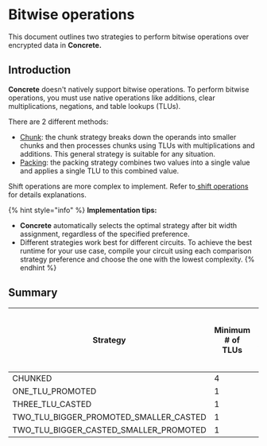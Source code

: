 # Bitwise operations

This document outlines two strategies to perform bitwise operations over encrypted data in **Concrete.**

## Introduction

**Concrete** doesn't natively support bitwise operations. To perform bitwise operations, you must use native operations like additions, clear multiplications, negations, and table lookups (TLUs).

There are 2 different methods:

* [Chunk](chunk.md): the chunk strategy breaks down the operands into smaller chunks and then processes chunks using TLUs with multiplications and additions. This general strategy is suitable for any situation.
* [Packing](packing.md): the packing strategy combines two values into a single value and applies a single TLU to this combined value.

Shift operations are more complex to implement. Refer to[ shift operations](shift_operations.md) for details explanations.

{% hint style="info" %}
**Implementation tips:**

* **Concrete** automatically selects the optimal strategy after bit width assignment, regardless of the specified preference.
* Different strategies work best for different circuits. To achieve the best runtime for your use case, compile your circuit using each comparison strategy preference and choose the one with the lowest complexity.
{% endhint %}

## Summary

| Strategy                                    | Minimum # of TLUs | Maximum # of TLUs | Can increase the bit-width of the inputs |
| ------------------------------------------- | ----------------- | ----------------- | ---------------------------------------- |
| CHUNKED                                     | 4                 | 9                 |                                          |
| ONE\_TLU\_PROMOTED                          | 1                 | 1                 | ✓                                        |
| THREE\_TLU\_CASTED                          | 1                 | 3                 |                                          |
| TWO\_TLU\_BIGGER\_PROMOTED\_SMALLER\_CASTED | 1                 | 2                 | ✓                                        |
| TWO\_TLU\_BIGGER\_CASTED\_SMALLER\_PROMOTED | 1                 | 2                 | ✓                                        |
